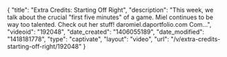 {
    "title": "Extra Credits: Starting Off Right",
    "description": "This week, we talk about the crucial \"first five minutes\" of a game. Miel continues to be way too talented. Check out her stuff! daromiel.daportfolio.com Com...",
    "videoid": "192048",
    "date_created": "1406055189",
    "date_modified": "1418181778",
    "type": "captivate",
    "layout": "video",
    "url": "\/v\/extra-credits-starting-off-right\/192048"
}